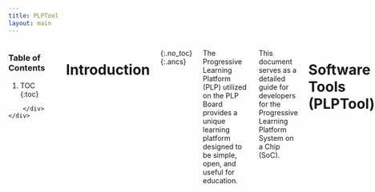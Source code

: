 ```yaml
---
title: PLPTool
layout: main
---
```


<div class="hide-for-small-only">
    <div class="medium-3 columns">
	<div class="panel">

	
<!-- NOTE: the following block must not be indented or it isn't properly recognized as markdown -->

<h3 class="noanchor"> Table of Contents </h3>

<div class="toc" markdown="1">

1. TOC
{:toc}

</div>
<!-- END OF MARKDOWN BLOCK -->


        </div>
    </div>
</div>

<div class="medium-9 columns my-content" markdown="1">
<div class="ancs" id="top"></div>

# Introduction #
{:.no_toc}
{:.ancs}

The Progressive Learning Platform (PLP) utilized on the PLP Board provides a unique learning platform designed to be simple, open, and useful for education.

This document serves as a detailed guide for developers for the Progressive Learning Platform System on a Chip (SoC).

# Software Tools (PLPTool) #
{:.ancs}

PLPTool is the software suite for the Progressive Learning Platform that incorporates an assembler, a board simulator, and a board programming interface.

## Getting PLPTool ##
{:.ancs}

Always make sure to run the latest version of PLPTool. Not only does it offer new features or bug fixes, this manual is also tailored to the newest version and certain sections may not be applicable to older versions.

The latest version of PLPTool (5.1) is available on [GitHub](https://github.com/Progressive-Learning-Platform/progressive-learning-platform/releases). Download the .zip file on the right side.  It will contain the following directories:

* *images* - misc images for use by PLPTool
* *misc* - miscellaneous files
* **resources** - where you should find everything for PLPTool
  * **hw** - Hardware images for the CPU (for all 3 supported boards)
  * **sw** - Software tools (including PLPTool), example programs, and the software libraries
    * **PLPTool**  - PLPTool (Windows 32/64-bit, and Mac/Linux)
    * **libplp**   - PLP Software Libraries
    * **examples** - Example Programs
* *web* - files used for the plp website

[Back to the top](#top)

## Running PLPTool ##
{:.ancs}

There are several requirements for running PLPTool:

  * A Java Runtime Environment (JRE) that compiles with at least Java 2 Platform SE 5 (1.5)
    * If you aren't sure if you meet this requirement, or you do not have a compatible JRE, you can download the latest version [here](http://www.oracle.com/technetwork/java/javase/downloads/index.html).
  * RXTX Library for Serial Communication
    * If you are using Windows, RXTX Library is bundled with PLPTool.
    * If you are using Mac/Linux, you must install the library manually.
      * If you are on Mac OS, follow the instructions [here](http://rxtx.qbang.org/wiki/index.php/Installation_on_MacOS_X).
      * If you are running Ubuntu, open a terminal window and type `apt-get install librxtx-java`. This may require root access on some machines.
      * If you are running another distribution of Linux, go [here](http://rxtx.qbang.org/wiki/index.php/Installation_on_Linux) for instructions on how to install the RXTX library.
  * If you are running Windows, you must know whether it is 32-bit or 64-bit.
    * To do this, press the "Start" button, right click on "Computer", and click "Properties". From there, you should see either a 32-bit or 64-bit system type.

Once the above requirements are met, you are ready to run PLPTool.

First, you must extract the .zip file downloaded earlier containing PLPTool. After that, navigate to /sw/PLPTool/.

To run PLPTool:

  * If you are using Windows 32-bit, you need to run the batch file _PLPToolWin32.bat_.
  * If you are using Windows 64-bit, you need to run the batch file _PLPToolWin64.bat_.
  * If you are using Mac/Linux, you must use the Command Line to launch PLPTool.
    * You can also do this in Windows.

[Back to the top](#top)



## Launching PLPTool with the Command Line ##
{:.ancs}

In order to launch PLPTool, open a terminal (or Command Prompt) and navigate to where you previously extracted the PLP .zip file. Once you get to the PLP folder, navigate to /sw/PLPTool. From there, you can launch PLPTool with several options.

  * To launch PLPTool:
    * For Windows 32-Bit, type:
```
   PLPToolWin32.bat
```
    * For Windows 64-Bit, type:
```
   PLPToolWin64.bat
```
    * For Mac/Linux, type:
```
   java -jar PLPToolStatic.jar
```


  * To open a .plp project with PLPTool:
    * For Windows 32-Bit, type:
```
   PLPToolWin32.bat <.plp file to open>
```
    * For Windows 64-Bit, type:
```
   PLPToolWin64.bat <.plp file to open>
```
    * For Mac/Linux, type:
```
   java -jar PLPToolStatic.jar <.plp file to open>
```

  * To list the source files contained in a .plp file, type:
```
   java -jar PLPToolStatic.jar -plp <.plp file>
```

The -plp `<plpfile>` command can also take additional arguments that can be used to manipulate the project file without launching PLPTool. These additional arguments are:

<div class="mobile" markdown="1">

| **Command Line Argument** | **Description** |
|:--------------------------|:----------------|
| -c `<asm 1>` `<asm 2>` ...| Creates `<plpfile>` and imports `<asm 1>`, `<asm 2>`, ... to the project |
| -p `<port>` | Programs `<plpfile>` to the serial port |
| -a | Performs an assembly of the source files inside `<plpfile>` |
| -i `<asm 1>` `<asm 2>` ... | Imports <asm 1>, <asm 2>, ... into `<plpfile>` project file |
| -d `<directory>` | Import all files in `<directory>` to the `<plpfile>` project file |
| -e `<index>` `<file>` | Exports the source file with the index `<index>` as `<file>` |
| -r `<index>` | Removes the source file with the index `<index>` |
| -s `<index>` | Set the source file with the index `<index>` as the main program |
| -m `<index>` `<new index>` | Set `<new index>` for the source file with the index `<index>` |
{:.mobile}

</div>


[Back to the top](#top)


## PLPTool Graphical User Interface (GUI) ##
{:.ancs}

PLPTool starts in the development environment view, displaying the current open project, files in the project, and a status/console window. From here, you can import, remove, and create new assembly files, assemble the current project, go into simulation mode, and program the PLP board.

![{{site.baseurl}}/resources/users_manual_panes.png]({{site.baseurl}}/resources/users_manual_panes.png)

The **Project Pane** contains all the source files in the project. The **Editor Pane** displays the contents of the currently open source file. The **Output Pane** displays status, warning, and error messages.



[Back to the top](#top)


## Simulator ##
{:.ancs}

PLPTool includes a cycle-accurate simulator that can be accessed through the GUI or via a command-line argument.

  * To launch the simulator from within PLPTool, press the "Simulator" toggle button.
  * To launch a text-based simulator from the command line, type:
```
   java -jar PLPToolStatic.jar -s <.plp file>
```

![{{site.baseurl}}/resources/users_manual_buttons.png]({{site.baseurl}}/resources/users_manual_buttons.png)

Simulation mode adds additional controls to the GUI window.

  * The first three buttons are the the single cycle increment (step), run, and reset buttons.
    * Step (F5) will advance the simulation by one cycle.
    * Run (F7) will continuously run the simulation.
    * Reset (F9) will return the CPU to the reset state, as well as reset all the registers to zero.
  * The Floating Simulator Control Window allows you to stop and start/step the simulation, as well as control the step size.
  * The CPU View button will display the CPU window where you can view and modify register file contents, see disassembly listing, and access the debug console.
  * The Watcher Window button will display a window that allows the user to monitor the content of individual register addresses and buses.


[Back to the top](#top)


### I/O Device Toggles ###
{:.ancs}

In addition to the step, run, reset, floating simulator control, CPU view, and Watcher window buttons, there are eight input/output (I/O) device toggles that will appear.

![{{site.baseurl}}/resources/users_manual_io_devices.png]({{site.baseurl}}/resources/users_manual_io_devices.png)

#### _LEDs_
{:.ancs}

Pressing the LEDs toggle button will bring up the window shown below. It displays the LEDs that are currently lit as a result of your code. It also displays the memory address of the LEDs, as well as the value stored at that location.

![{{site.baseurl}}/resources/users_manual_led.png]({{site.baseurl}}/resources/users_manual_led.png)

[Back to the top](#top)


#### _Switches_
{:.ancs}

Pressing the Switches toggle button will bring up the window shown below. It displays an interactive window that allows you to select which switches you want to toggle on or off. It also displays the memory address of the switches, as well as the value stored at that location.

![{{site.baseurl}}/resources/users_manual_switch.png]({{site.baseurl}}/resources/users_manual_switch.png)

[Back to the top](#top)


#### _Seven Segment Displays_
{:.ancs}


Pressing the Seven Segment Displays toggle button will bring up the window shown below. It displays the segments currently lit on the seven segment displays. It also displays the memory address of the seven segment displays, as well as the value stored at that location.

![{{site.baseurl}}/resources/users_manual_sseg.png]({{site.baseurl}}/resources/users_manual_sseg.png)

[Back to the top](#top)


#### _UART_
{:.ancs}

Pressing the UART toggle button will bring up the window shown below. It displays a window that allows you to send and receive data through an emulated serial port. It gives you three options of sending the data:

  * ASCII String
  * 1-byte raw
  * Space-delimited raw

![{{site.baseurl}}/resources/users_manual_uart.png]({{site.baseurl}}/resources/users_manual_uart.png)

[Back to the top](#top)


#### _VGA_
{:.ancs}

Pressing the VGA toggle button will bring up the window shown below. It displays a VGA window with a resolution of 640x480, where an image is displayed if your code writes to the VGA's memory address. It also displays whether VGA is enabled or disabled, as well as the current frame pointer.

![{{site.baseurl}}/resources/users_manual_vga.png]({{site.baseurl}}/resources/users_manual_vga.png)

[Back to the top](#top)


#### _PLPID_
{:.ancs}

Pressing the PLPID toggle button will bring up the window shown below. It displays a window that shows the frequency of the PLP Board you are using. This is useful for implementing a wait routine within your program.

![{{site.baseurl}}/resources/users_manual_plpid.png]({{site.baseurl}}/resources/users_manual_plpid.png)

[Back to the top](#top)


#### _GPIO (General Purpose Input/Output)_
{:.ancs}


Pressing the GPIO toggle button will bring up the window shown below. It displays an interactive window with the 16 enabled GPIO ports (separated into Port A and Port B) for the emulated PLP Board. It also displays the contents of the tristate register.

![{{site.baseurl}}/resources/users_manual_gpio.png]({{site.baseurl}}/resources/users_manual_gpio.png)

[Back to the top](#top)


#### _Button Interrupt_
{:.ancs}

The Button Interrupt toggle triggers a jump in the program to your code's interrupt service routine (ISR). No window is displayed.

### Breakpoints ###
{:.ancs}

A breakpoint is a line in the program where execution halts. This useful for testing and debugging.

The breakpoint in PLP can be set by double-clicking the line number where you want the program to halt. However, a breakpoint can only be set on a line where an instruction is present, meaning it cannot be set on a blank line.

To clear an existing breakpoint, you can double-click on the line number where the breakpoint is located. You can also clear all the breakpoints by going to   `Simulation`   on the menu bar, and clicking the   `Clear Breakpoints`   option. This can also be done by pressing   `Ctrl + B`.

[Back to the top](#top)



</div>
